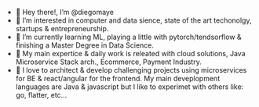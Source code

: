 - 👋 Hey there!, I’m @diegomaye
- 👀 I’m interested in computer and data sience, state of the art techonolgy, startups & entrepreneurship.
- 🌱 I’m currently learning ML, playing a little with pytorch/tendsorflow & finishing a Master Degree in Data Science. 
- 👷 My main expertice & daily work is releated with cloud solutions, Java Microservice Stack arch., Ecommerce, Payment Industry.
- 💞️ I love to architect & develop challenging projects using microservices for BE & react/angular for the frontend. My main deveplopment languages are Java & javascript but I like to experimet with others like: go, flatter, etc...

<!---
diegomaye/diegomaye is a ✨ special ✨ repository because its `README.md` (this file) appears on your GitHub profile.
You can click the Preview link to take a look at your changes.
--->
